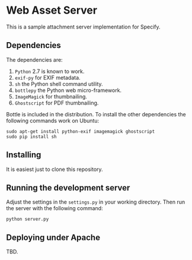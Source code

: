 Web Asset Server
================

This is a sample attachment server implementation for Specify.


Dependencies
------------

The dependencies are:

1. `Python` 2.7 is known to work.
1. `exif-py` for EXIF metadata.
1. `sh` the Python shell command utility.
1. `bottlepy` the Python web micro-framework.
1. `ImageMagick` for thumbnailing.
1. `Ghostscript` for PDF thumbnailing.

Bottle is included in the distribution. To install the other dependencies
the following commands work on Ubuntu:

```
sudo apt-get install python-exif imagemagick ghostscript
sudo pip install sh
```

Installing
----------

It is easiest just to clone this repository.

Running the development server
------------------------------

Adjust the settings in the `settings.py` in your working directory. Then
run the server with the following command:

```
python server.py
```

Deploying under Apache
----------------------

TBD.

